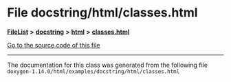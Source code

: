 

# File docstring/html/classes.html



[**FileList**](files.md) **>** [**docstring**](dir_f54b3f89d2a276b23290ebd19e4625d6.md) **>** [**html**](dir_9a46af881e597caebb0f0e50a21edf6b.md) **>** [**classes.html**](docstring_2html_2classes_8html.md)

[Go to the source code of this file](docstring_2html_2classes_8html_source.md)





































































------------------------------
The documentation for this class was generated from the following file `doxygen-1.14.0/html/examples/docstring/html/classes.html`

